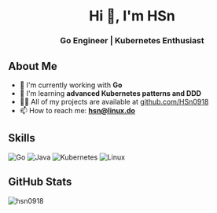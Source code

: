 <h1 align="center">Hi 👋, I'm HSn</h1>
<h3 align="center">Go Engineer | Kubernetes Enthusiast</h3>

## About Me
- 🔭 I'm currently working with **Go**
- 🌱 I'm learning **advanced Kubernetes patterns and DDD**
- 👨‍💻 All of my projects are available at [github.com/HSn0918](https://github.com/HSn0918)
- 📫 How to reach me: **hsn@linux.do**

## Skills
![Go](https://img.shields.io/badge/go-%2300ADD8.svg?style=for-the-badge&logo=go&logoColor=white)
![Java](https://img.shields.io/badge/java-%23ED8B00.svg?style=for-the-badge&logo=java&logoColor=white)
![Kubernetes](https://img.shields.io/badge/kubernetes-%23326ce5.svg?style=for-the-badge&logo=kubernetes&logoColor=white)
![Linux](https://img.shields.io/badge/Linux-FCC624?style=for-the-badge&logo=linux&logoColor=black)

## GitHub Stats
<p>
  <img src="https://github-readme-stats.vercel.app/api/top-langs?username=hsn0918&show_icons=true&locale=en&layout=compact&theme=dark" alt="hsn0918" />
</p>
